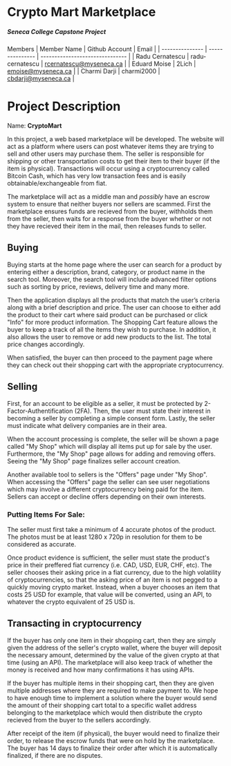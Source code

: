 # Crypto Mart Marketplace
##### Seneca College Capstone Project

Members
|   Member Name   | Github Account  |             Email               |
| --------------- | --------------- | ------------------------------- |
| Radu Cernatescu | radu-cernatescu | rcernatescu@myseneca.ca         |
| Eduard Moise    | 2Lich           | emoise@myseneca.ca              |
| Charmi Darji    | charmi2000      | cbdarji@myseneca.ca             |

# Project Description

Name: **CryptoMart**

In this project, a web based marketplace will be developed. The website will act as a platform where users can post whatever items they are trying to sell and other users may purchase them. The seller is responsible for shipping or other transportation costs to get their item to their buyer (if the item is physical). Transactions will occur using a cryptocurrency called Bitcoin Cash, which has very low transaction fees and is easily obtainable/exchangeable from fiat.

The marketplace will act as a middle man and *possibly* have an escrow system to ensure that neither buyers nor sellers are scammed. First the marketplace ensures funds are recieved from the buyer, withholds them from the seller, then waits for a response from the buyer whether or not they have recieved their item in the mail, then releases funds to seller.

## Buying

Buying starts at the home page where the user can search for a product by entering either a description, brand, category, or product name in the search tool. Moreover, the search tool will include advanced filter options such as sorting by price, reviews, delivery time and many more.

Then the application displays all the products that match the user’s criteria along with a brief description and price. The user can choose to either add the product to their cart where said product can be purchased or click "Info" for more product information. The Shopping Cart feature allows the buyer to keep a track of all the items they wish to purchase. In addition, it also allows the user to remove or add new products to the list. The total price changes accordingly.

When satisfied, the buyer can then proceed to the payment page where they can check out their shopping cart with the appropriate cryptocurrency.

## Selling

First, for an account to be eligible as a seller, it must be protected by 2-Factor-Authentification (2FA). Then, the user must state their interest in becoming a seller by completing a simple consent form. Lastly, the seller must indicate what delivery companies are in their area.

When the account processing is complete, the seller will be shown a page called "My Shop" which will display all items put up for sale by the user. Furthermore, the "My Shop" page allows for adding and removing offers. Seeing the "My Shop" page finalizes seller account creation.

Another available tool to sellers is the "Offers" page under "My Shop". When accessing the "Offers" page the seller can see user negotiations which may involve a different cryptocurrency being paid for the item. Sellers can accept or decline offers depending on their own interests.

### Putting Items For Sale:

The seller must first take a minimum of 4 accurate photos of the product. The photos must be at least 1280 x 720p in resolution for them to be considered as accurate.

Once product evidence is sufficient, the seller must state the product's price in their preffered fiat currency (i.e. CAD, USD, EUR, CHF, etc). The seller chooses their asking price in a fiat currency, due to the high volatility of cryptocurrencies, so that the asking price of an item is not pegged to a quickly moving crypto market. Instead, when a buyer chooses an item that costs 25 USD for example, that value will be converted, using an API, to whatever the crypto equivalent of 25 USD is.

## Transacting in cryptocurrency

If the buyer has only one item in their shopping cart, then they are simply given the address of the seller's crypto wallet, where the buyer will deposit the necessary amount, determined by the value of the given crypto at that time (using an API). The marketplace will also keep track of whether the money is received and how many confirmations it has using APIs.

If the buyer has multiple items in their shopping cart, then they are given multiple addresses where they are required to make payment to. We hope to have enough time to implement a solution where the buyer would send the amount of their shopping cart total to a specific wallet address belonging to the marketplace which would then distribute the crypto recieved from the buyer to the sellers accordingly.

After receipt of the item (if physical), the buyer would need to finalize their order, to release the escrow funds that were on hold by the marketplace. The buyer has 14 days to finalize their order after which it is automatically finalized, if there are no disputes.
